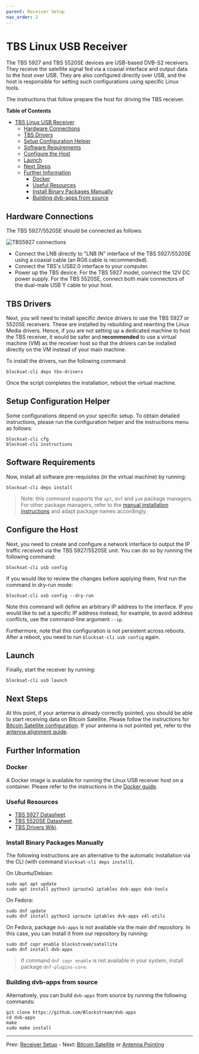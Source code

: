 ```yaml
---
parent: Receiver Setup
nav_order: 2
---
```


# TBS Linux USB Receiver

The TBS 5927 and TBS 5520SE devices are USB-based DVB-S2 receivers. They
receive the satellite signal fed via a coaxial interface and output data to the
host over USB. They are also configured directly over USB, and the host is
responsible for setting such configurations using specific Linux tools.

The instructions that follow prepare the host for driving the TBS receiver.

<!-- markdown-toc start - Don't edit this section. Run M-x markdown-toc-generate-toc again -->
**Table of Contents**

- [TBS Linux USB Receiver](#tbs-linux-usb-receiver)
    - [Hardware Connections](#hardware-connections)
    - [TBS Drivers](#tbs-drivers)
    - [Setup Configuration Helper](#setup-configuration-helper)
    - [Software Requirements](#software-requirements)
    - [Configure the Host](#configure-the-host)
    - [Launch](#launch)
    - [Next Steps](#next-steps)
    - [Further Information](#further-information)
        - [Docker](#docker)
        - [Useful Resources](#useful-resources)
        - [Install Binary Packages Manually](#install-binary-packages-manually)
        - [Building dvb-apps from source](#building-dvb-apps-from-source)

<!-- markdown-toc end -->

## Hardware Connections

The TBS 5927/5520SE should be connected as follows:

![TBS5927 connections](img/usb_connections.png?raw=true "TBS5927 connections")

- Connect the LNB directly to "LNB IN" interface of the TBS 5927/5520SE using a
  coaxial cable (an RG6 cable is recommended).
- Connect the TBS's USB2.0 interface to your computer.
- Power up the TBS device. For the TBS 5927 model, connect the 12V DC power
  supply. For the TBS 5520SE, connect both male connectors of the dual-male USB
  Y cable to your host.


## TBS Drivers

Next, you will need to install specific device drivers to use the TBS 5927 or
5520SE receivers. These are installed by rebuilding and rewriting the Linux
Media drivers. Hence, if you are not setting up a dedicated machine to host the
TBS receiver, it would be safer and **recommended** to use a virtual machine
(VM) as the receiver host so that the drivers can be installed directly on the
VM instead of your main machine.

To install the drivers, run the following command:

```
blocksat-cli deps tbs-drivers
```

Once the script completes the installation, reboot the virtual machine.

## Setup Configuration Helper

Some configurations depend on your specific setup. To obtain detailed
instructions, please run the configuration helper and the instructions menu as
follows:

```
blocksat-cli cfg
blocksat-cli instructions
```

## Software Requirements

Now, install all software pre-requisites (in the virtual machine) by running:

```
blocksat-cli deps install
```

> Note: this command supports the `apt`, `dnf` and `yum` package managers. For
> other package managers, refer to the [manual installation
> instructions](#install-binary-packages-manually) and adapt package names
> accordingly.

## Configure the Host

Next, you need to create and configure a network interface to output the IP
traffic received via the TBS 5927/5520SE unit. You can do so by running the
following command:

```
blocksat-cli usb config
```

If you would like to review the changes before applying them, first run the
command in dry-run mode:

```
blocksat-cli usb config --dry-run
```

Note this command will define an arbitrary IP address to the interface. If you
would like to set a specific IP address instead, for example, to avoid address
conflicts, use the command-line argument `--ip`.

Furthermore, note that this configuration is not persistent across
reboots. After a reboot, you need to run `blocksat-cli usb config` again.

## Launch

Finally, start the receiver by running:

```
blocksat-cli usb launch
```

## Next Steps

At this point, if your antenna is already correctly pointed, you should be able
to start receiving data on Bitcoin Satellite. Please follow the instructions for
[Bitcoin Satellite configuration](bitcoin.md). If your antenna is not pointed
yet, refer to the [antenna alignment guide](antenna-pointing.md).

## Further Information

### Docker

A Docker image is available for running the Linux USB receiver host on a
container. Please refer to the instructions in the [Docker guide](docker.md).

### Useful Resources

- [TBS 5927 Datasheet](https://www.tbsiptv.com/download/tbs5927/tbs5927_professtional_dvb-S2_TV_Tuner_USB_data_sheet.pdf).
- [TBS 5520SE Datasheet](https://www.tbsiptv.com/download/tbs5520se/tbs5520se_multi_standard_universal_tv_tuner_box_data_sheet.pdf).
- [TBS Drivers Wiki](https://github.com/tbsdtv/linux_media/wiki).

### Install Binary Packages Manually

The following instructions are an alternative to the automatic installation via
the CLI (with command `blocksat-cli deps install`).

On Ubuntu/Debian:

```
sudo apt apt update
sudo apt install python3 iproute2 iptables dvb-apps dvb-tools
```

On Fedora:

```
sudo dnf update
sudo dnf install python3 iproute iptables dvb-apps v4l-utils
```

On Fedora, package `dvb-apps` is not available via the main dnf repository. In
this case, you can install it from our repository by running:

```
sudo dnf copr enable blockstream/satellite
sudo dnf install dvb-apps
```

> If command `dnf copr enable` is not available in your system, install package
> `dnf-plugins-core`.


### Building dvb-apps from source

Alternatively, you can build `dvb-apps` from source by running the following
commands:

```
git clone https://github.com/Blockstream/dvb-apps
cd dvb-apps
make
sudo make install
```

---

Prev: [Receiver Setup](receiver.md) - Next: [Bitcoin Satellite](bitcoin.md) or [Antenna Pointing](antenna-pointing.md)
